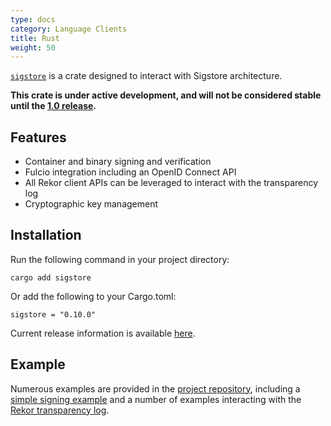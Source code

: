 ```yaml
---
type: docs
category: Language Clients
title: Rust
weight: 50
---
```


[`sigstore`](https://crates.io/crates/sigstore) is a crate designed to interact with Sigstore architecture.

**This crate is under active development, and will not be considered stable until the [1.0 release](https://github.com/sigstore/sigstore-rs/issues/274).**

## Features

- Container and binary signing and verification
- Fulcio integration including an OpenID Connect API
- All Rekor client APIs can be leveraged to interact with the transparency log
- Cryptographic key management

## Installation

Run the following command in your project directory:

```console
cargo add sigstore
```

Or add the following to your Cargo.toml:

`sigstore = "0.10.0"`

Current release information is available [here](https://github.com/sigstore/sigstore-rs/releases).

## Example

Numerous examples are provided in the [project repository](https://github.com/sigstore/sigstore-rs/tree/main/examples), including a [simple signing example](https://github.com/sigstore/sigstore-rs/tree/main/examples/cosign/sign) and a number of examples interacting with the [Rekor transparency log](https://github.com/sigstore/sigstore-rs/tree/main/examples/rekor).
